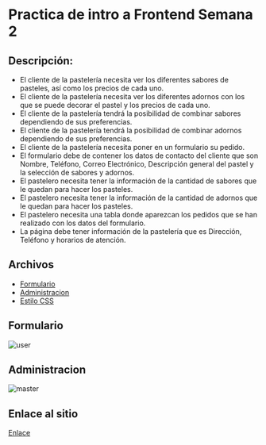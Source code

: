 # Practica de intro a Frontend Semana 2


## Descripción:

  - El cliente de la pastelería necesita ver los diferentes sabores de pasteles, así como los precios de cada uno.
  - El cliente de la pastelería necesita ver los diferentes adornos con los que se puede decorar el pastel y los precios de cada uno.
  - El cliente de la pastelería tendrá la posibilidad de combinar sabores dependiendo de sus preferencias.
  - El cliente de la pastelería tendrá la posibilidad de combinar adornos dependiendo de sus preferencias.
  - El cliente de la pastelería necesita poner en un formulario su pedido.
  - El formulario debe de contener los datos de contacto del cliente que son Nombre, Teléfono, Correo Electrónico, Descripción general del pastel y la selección de sabores y adornos.
  - El pastelero necesita tener la información de la cantidad de sabores que le quedan para hacer los pasteles.
  - El pastelero necesita tener la información de la cantidad de adornos que le quedan para hacer los pasteles.
  - El pastelero necesita una tabla donde aparezcan los pedidos que se han realizado con los datos del formulario.
  - La página debe tener información de la pastelería que es Dirección, Teléfono y horarios de atención.


## Archivos
  - [Formulario](./index.html)
  - [Administracion](./pastelero.html)
  - [Estilo CSS](./pasteleria.css)
## Formulario
![user](https://user-images.githubusercontent.com/83978334/157074177-fae5bcf5-0810-4427-82ee-24a20054ed3f.png)
## Administracion
![master](https://user-images.githubusercontent.com/83978334/157074206-8e368da9-c2df-4e90-b51b-5adbdf76a81c.png)
## Enlace al sitio
[Enlace](https://egoistical-reviews.000webhostapp.com/)
